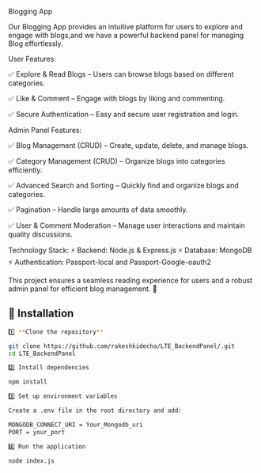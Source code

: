 Blogging App

Our Blogging App provides an intuitive platform for users to explore and engage with blogs,and we have a powerful backend panel for managing Blog effortlessly.

User Features:

✅ Explore & Read Blogs – Users can browse blogs based on different categories.

✅ Like & Comment – Engage with blogs by liking and commenting.

✅ Secure Authentication – Easy and secure user registration and login.


Admin Panel Features:

✅ Blog Management (CRUD) – Create, update, delete, and manage blogs.

✅ Category Management (CRUD) – Organize blogs into categories efficiently.

✅ Advanced Search and Sorting  – Quickly find and organize blogs and categories.

✅ Pagination – Handle large amounts of data smoothly.

✅ User & Comment Moderation – Manage user interactions and maintain quality discussions.

Technology Stack:
⚡ Backend: Node.js & Express.js
⚡ Database: MongoDB 
⚡ Authentication: Passport-local and Passport-Google-oauth2

This project ensures a seamless reading experience for users and a robust admin panel for efficient blog management. 🚀

## 🔧 Installation
```bash
1️⃣ **Clone the repository**  

git clone https://github.com/rakeshkidecha/LTE_BackendPanel/.git
cd LTE_BackendPanel

2️⃣ Install dependencies

npm install

3️⃣ Set up environment variables

Create a .env file in the root directory and add:

MONGODB_CONNECT_URI = Your_Mongodb_uri
PORT = your_port

4️⃣ Run the application

node index.js

